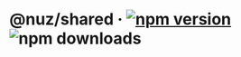 # @nuz/shared &middot; [![npm version](https://img.shields.io/npm/v/@nuz/shared.svg?style=flat)](https://www.npmjs.com/package/@nuz/shared) ![npm downloads](https://img.shields.io/npm/dm/@nuz/shared)
